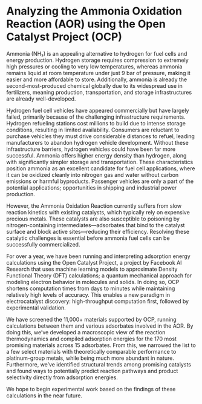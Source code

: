# Analyzing the Ammonia Oxidation Reaction (AOR) using the Open Catalyst Project (OCP)

Ammonia (NH₃) is an appealing alternative to hydrogen for fuel cells and energy production. Hydrogen storage requires compression to extremely high pressures or cooling to very low temperatures, whereas ammonia remains liquid at room temperature under just 9 bar of pressure, making it easier and more affordable to store. Additionally, ammonia is already the second-most-produced chemical globally due to its widespread use in fertilizers, meaning production, transportation, and storage infrastructures are already well-developed.

Hydrogen fuel cell vehicles have appeared commercially but have largely failed, primarily because of the challenging infrastructure requirements. Hydrogen refueling stations cost millions to build due to intense storage conditions, resulting in limited availability. Consumers are reluctant to purchase vehicles they must drive considerable distances to refuel, leading manufacturers to abandon hydrogen vehicle development.
Without these infrastructure barriers, hydrogen vehicles could have been far more successful. Ammonia offers higher energy density than hydrogen, along with significantly simpler storage and transportation. These characteristics position ammonia as an excellent candidate for fuel cell applications, where it can be oxidized cleanly into nitrogen gas and water without carbon emissions or harmful byproducts. Passenger vehicles are only a part of the potential applications; opportunities in shipping and industrial power production.

However, the Ammonia Oxidation Reaction currently suffers from slow reaction kinetics with existing catalysts, which typically rely on expensive precious metals. These catalysts are also susceptible to poisoning by nitrogen-containing intermediates—adsorbates that bind to the catalyst surface and block active sites—reducing their efficiency. Resolving these catalytic challenges is essential before ammonia fuel cells can be successfully commercialized.

For over a year, we have been running and interpreting adsorption energy calculations using the Open Catalyst Project, a project by Facebook AI Research that uses machine learning models to approximate Density Functional Theory (DFT) calculations; a quantum mechanical approach for modeling electron behavior in molecules and solids. In doing so, OCP shortens computation times from days to minutes while maintaining relatively high levels of accuracy. This enables a new paradigm in electrocatalyst discovery: high-throughput computation first, followed by experimental validation.

We have screened the 11,000+ materials supported by OCP, running calculations between them and various adsorbates involved in the AOR. By doing this, we’ve developed a macroscopic view of the reaction thermodynamics and compiled adsorption energies for the 170 most promising materials across 15 adsorbates. From this, we narrowed the list to a few select materials with theoretically comparable performance to platinum-group metals, while being much more abundant in nature. Furthermore, we’ve identified structural trends among promising catalysts and found ways to potentially predict reaction pathways and product selectivity directly from adsorption energies.

We hope to begin experimental work based on the findings of these calculations in the near future.


